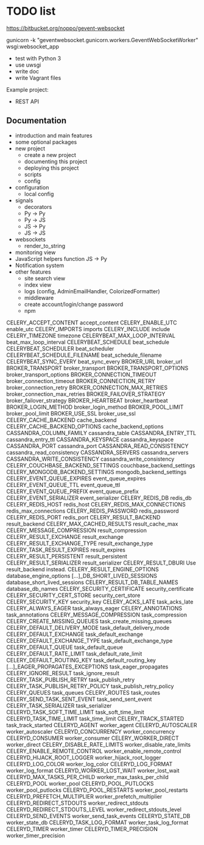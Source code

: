 TODO list
=========

https://bitbucket.org/noppo/gevent-websocket

gunicorn -k "geventwebsocket.gunicorn.workers.GeventWebSocketWorker" wsgi:websocket_app


  * test with Python 3
  * use uwsgi
  * write doc
  * write Vagrant files
  
Example project:

  * REST API


Documentation
-------------

  * introduction and main features
  * some optional packages
  * new project
    * create a new project
    * documenting this project
    * deploying this project
    * scripts
    * config
  * configuration
    * local config
  * signals
    * decorators
    * Py -> Py
    * Py -> JS
    * JS -> Py
    * JS -> JS
  * websockets
    * render_to_string
  * monitoring view
  * JavaScript helpers
    function JS -> Py
  * Notification system
  * other features
    * site search view
    * index view
    * logs (config, AdminEmailHandler, ColorizedFormatter)
    * middleware
    * create account/login/change password
    * npm
    
    
    
CELERY_ACCEPT_CONTENT	accept_content
CELERY_ENABLE_UTC	enable_utc
CELERY_IMPORTS	imports
CELERY_INCLUDE	include
CELERY_TIMEZONE	timezone
CELERYBEAT_MAX_LOOP_INTERVAL	beat_max_loop_interval
CELERYBEAT_SCHEDULE	beat_schedule
CELERYBEAT_SCHEDULER	beat_scheduler
CELERYBEAT_SCHEDULE_FILENAME	beat_schedule_filename
CELERYBEAT_SYNC_EVERY	beat_sync_every
BROKER_URL	broker_url
BROKER_TRANSPORT	broker_transport
BROKER_TRANSPORT_OPTIONS	broker_transport_options
BROKER_CONNECTION_TIMEOUT	broker_connection_timeout
BROKER_CONNECTION_RETRY	broker_connection_retry
BROKER_CONNECTION_MAX_RETRIES	broker_connection_max_retries
BROKER_FAILOVER_STRATEGY	broker_failover_strategy
BROKER_HEARTBEAT	broker_heartbeat
BROKER_LOGIN_METHOD	broker_login_method
BROKER_POOL_LIMIT	broker_pool_limit
BROKER_USE_SSL	broker_use_ssl
CELERY_CACHE_BACKEND	cache_backend
CELERY_CACHE_BACKEND_OPTIONS	cache_backend_options
CASSANDRA_COLUMN_FAMILY	cassandra_table
CASSANDRA_ENTRY_TTL	cassandra_entry_ttl
CASSANDRA_KEYSPACE	cassandra_keyspace
CASSANDRA_PORT	cassandra_port
CASSANDRA_READ_CONSISTENCY	cassandra_read_consistency
CASSANDRA_SERVERS	cassandra_servers
CASSANDRA_WRITE_CONSISTENCY	cassandra_write_consistency
CELERY_COUCHBASE_BACKEND_SETTINGS	couchbase_backend_settings
CELERY_MONGODB_BACKEND_SETTINGS	mongodb_backend_settings
CELERY_EVENT_QUEUE_EXPIRES	event_queue_expires
CELERY_EVENT_QUEUE_TTL	event_queue_ttl
CELERY_EVENT_QUEUE_PREFIX	event_queue_prefix
CELERY_EVENT_SERIALIZER	event_serializer
CELERY_REDIS_DB	redis_db
CELERY_REDIS_HOST	redis_host
CELERY_REDIS_MAX_CONNECTIONS	redis_max_connections
CELERY_REDIS_PASSWORD	redis_password
CELERY_REDIS_PORT	redis_port
CELERY_RESULT_BACKEND	result_backend
CELERY_MAX_CACHED_RESULTS	result_cache_max
CELERY_MESSAGE_COMPRESSION	result_compression
CELERY_RESULT_EXCHANGE	result_exchange
CELERY_RESULT_EXCHANGE_TYPE	result_exchange_type
CELERY_TASK_RESULT_EXPIRES	result_expires
CELERY_RESULT_PERSISTENT	result_persistent
CELERY_RESULT_SERIALIZER	result_serializer
CELERY_RESULT_DBURI	Use result_backend instead.
CELERY_RESULT_ENGINE_OPTIONS	database_engine_options
[...]_DB_SHORT_LIVED_SESSIONS	database_short_lived_sessions
CELERY_RESULT_DB_TABLE_NAMES	database_db_names
CELERY_SECURITY_CERTIFICATE	security_certificate
CELERY_SECURITY_CERT_STORE	security_cert_store
CELERY_SECURITY_KEY	security_key
CELERY_ACKS_LATE	task_acks_late
CELERY_ALWAYS_EAGER	task_always_eager
CELERY_ANNOTATIONS	task_annotations
CELERY_MESSAGE_COMPRESSION	task_compression
CELERY_CREATE_MISSING_QUEUES	task_create_missing_queues
CELERY_DEFAULT_DELIVERY_MODE	task_default_delivery_mode
CELERY_DEFAULT_EXCHANGE	task_default_exchange
CELERY_DEFAULT_EXCHANGE_TYPE	task_default_exchange_type
CELERY_DEFAULT_QUEUE	task_default_queue
CELERY_DEFAULT_RATE_LIMIT	task_default_rate_limit
CELERY_DEFAULT_ROUTING_KEY	task_default_routing_key
[...]_EAGER_PROPAGATES_EXCEPTIONS	task_eager_propagates
CELERY_IGNORE_RESULT	task_ignore_result
CELERY_TASK_PUBLISH_RETRY	task_publish_retry
CELERY_TASK_PUBLISH_RETRY_POLICY	task_publish_retry_policy
CELERY_QUEUES	task_queues
CELERY_ROUTES	task_routes
CELERY_SEND_TASK_SENT_EVENT	task_send_sent_event
CELERY_TASK_SERIALIZER	task_serializer
CELERYD_TASK_SOFT_TIME_LIMIT	task_soft_time_limit
CELERYD_TASK_TIME_LIMIT	task_time_limit
CELERY_TRACK_STARTED	task_track_started
CELERYD_AGENT	worker_agent
CELERYD_AUTOSCALER	worker_autoscaler
CELERYD_CONCURRENCY	worker_concurrency
CELERYD_CONSUMER	worker_consumer
CELERY_WORKER_DIRECT	worker_direct
CELERY_DISABLE_RATE_LIMITS	worker_disable_rate_limits
CELERY_ENABLE_REMOTE_CONTROL	worker_enable_remote_control
CELERYD_HIJACK_ROOT_LOGGER	worker_hijack_root_logger
CELERYD_LOG_COLOR	worker_log_color
CELERYD_LOG_FORMAT	worker_log_format
CELERYD_WORKER_LOST_WAIT	worker_lost_wait
CELERYD_MAX_TASKS_PER_CHILD	worker_max_tasks_per_child
CELERYD_POOL	worker_pool
CELERYD_POOL_PUTLOCKS	worker_pool_putlocks
CELERYD_POOL_RESTARTS	worker_pool_restarts
CELERYD_PREFETCH_MULTIPLIER	worker_prefetch_multiplier
CELERYD_REDIRECT_STDOUTS	worker_redirect_stdouts
CELERYD_REDIRECT_STDOUTS_LEVEL	worker_redirect_stdouts_level
CELERYD_SEND_EVENTS	worker_send_task_events
CELERYD_STATE_DB	worker_state_db
CELERYD_TASK_LOG_FORMAT	worker_task_log_format
CELERYD_TIMER	worker_timer
CELERYD_TIMER_PRECISION	worker_timer_precision


